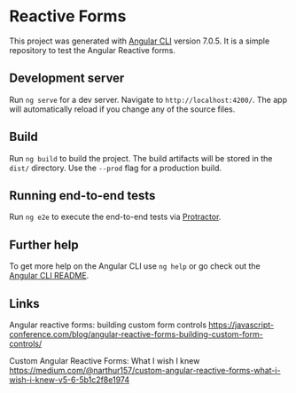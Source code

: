 # Reactive Forms

This project was generated with [Angular CLI](https://github.com/angular/angular-cli) version 7.0.5. It is a simple repository to test the Angular Reactive forms.

## Development server

Run `ng serve` for a dev server. Navigate to `http://localhost:4200/`. The app will automatically reload if you change any of the source files.

## Build

Run `ng build` to build the project. The build artifacts will be stored in the `dist/` directory. Use the `--prod` flag for a production build.

## Running end-to-end tests

Run `ng e2e` to execute the end-to-end tests via [Protractor](http://www.protractortest.org/).

## Further help

To get more help on the Angular CLI use `ng help` or go check out the [Angular CLI README](https://github.com/angular/angular-cli/blob/master/README.md).

## Links

Angular reactive forms: building custom form controls
https://javascript-conference.com/blog/angular-reactive-forms-building-custom-form-controls/

Custom Angular Reactive Forms: What I wish I knew
https://medium.com/@narthur157/custom-angular-reactive-forms-what-i-wish-i-knew-v5-6-5b1c2f8e1974
